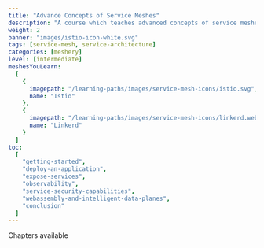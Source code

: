 ```yaml
---
title: "Advance Concepts of Service Meshes"
description: "A course which teaches advanced concepts of service meshes."
weight: 2
banner: "images/istio-icon-white.svg"
tags: [service-mesh, service-architecture]
categories: [meshery]
level: [intermediate]
meshesYouLearn:
  [
    {
      imagepath: "/learning-paths/images/service-mesh-icons/istio.svg",
      name: "Istio"
    },
    {
      imagepath: "/learning-paths/images/service-mesh-icons/linkerd.webp",
      name: "Linkerd"
    }
  ]
toc:
  [
    "getting-started",
    "deploy-an-application",
    "expose-services",
    "observability",
    "service-security-capabilities",
    "webassembly-and-intelligent-data-planes",
    "conclusion"
  ]
---
```


Chapters available
